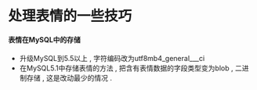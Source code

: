 # 处理表情的一些技巧

#### 表情在MySQL中的存储

* 升级MySQL到5.5以上 , 字符编码改为utf8mb4\_general_\__ci
* 在MySQL5.1中存储表情的方法 , 把含有表情数据的字段类型变为blob , 二进制存储 , 这是改动最少的情况 . 



